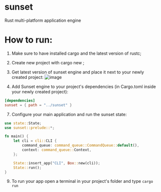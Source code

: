 # sunset
Rust multi-platform application engine

# How to run: 
1. Make sure to have installed cargo and the latest version of rustc;
2. Create new project with cargo new <proj-name>;
3. Get latest version of sunset engine and place it next to your newly created project:
![image](https://github.com/angelG02/sunset/assets/112871889/3d17bc11-59e3-42e8-96b3-76aad7012444)

5. Add Sunset engine to your project's dependencies (in Cargo.toml inside your newly created project):
```Toml
[dependencies]
sunset = { path = "../sunset" }
```

7. Configure your main application and run the sunset state:
```Rust
use state::State;
use sunset::prelude::*;

fn main() {
    let cli = cli::CLI {
        command_queue: command_queue::CommandQueue::default(),
        context: command_queue::Context,
    };

    State::insert_app("CLI", Box::new(cli));
    State::run();
}

```

9. To run your app open a terminal in your project's folder and type `cargo run`
